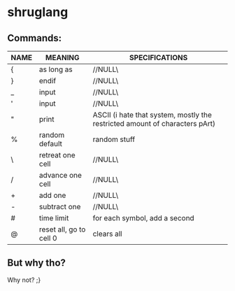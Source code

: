 # shruglang
## Commands:
| NAME      |     MEANING             | SPECIFICATIONS |
|    ---    |         ---             |    ---   |
| {         | as long as              | //NULL\\ |
| }         | endif                   | //NULL\\ |
| _         | input                   | //NULL\\ |
| '         | input                   | //NULL\\ |
| "         | print                   | ASCII (i hate that system, mostly the restricted amount of characters pArt) |
| %         | random default          | random stuff |
| \         | retreat one cell        | //NULL\\ |
| /         | advance one cell        | //NULL\\ |
| +         | add one                 | //NULL\\ |
| -         | subtract one            | //NULL\\ |
| #         | time limit              | for each symbol, add a second |
| @         | reset all, go to cell 0 | clears all |

## But why tho?
Why not? ;}
